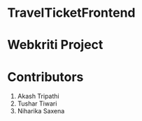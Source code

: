 # TravelTicketFrontend

# Webkriti Project

# Contributors

1. Akash Tripathi
2. Tushar Tiwari
3. Niharika Saxena
